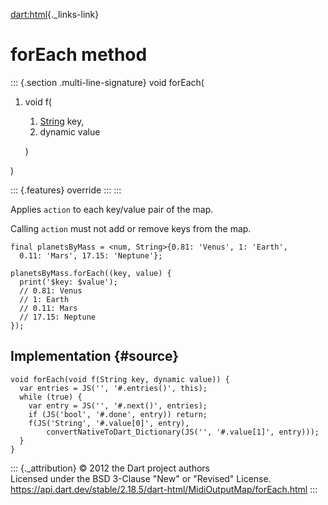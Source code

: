 [dart:html](../../dart-html/dart-html-library){._links-link}

forEach method
==============

::: {.section .multi-line-signature}
void forEach(

1.  void f(
    1.  [String](../../dart-core/string-class) key,
    2.  dynamic value

    )

)

::: {.features}
override
:::
:::

Applies `action` to each key/value pair of the map.

Calling `action` must not add or remove keys from the map.

``` {.language-dart data-language="dart"}
final planetsByMass = <num, String>{0.81: 'Venus', 1: 'Earth',
  0.11: 'Mars', 17.15: 'Neptune'};

planetsByMass.forEach((key, value) {
  print('$key: $value');
  // 0.81: Venus
  // 1: Earth
  // 0.11: Mars
  // 17.15: Neptune
});
```

Implementation {#source}
--------------

``` {.language-dart data-language="dart"}
void forEach(void f(String key, dynamic value)) {
  var entries = JS('', '#.entries()', this);
  while (true) {
    var entry = JS('', '#.next()', entries);
    if (JS('bool', '#.done', entry)) return;
    f(JS('String', '#.value[0]', entry),
        convertNativeToDart_Dictionary(JS('', '#.value[1]', entry)));
  }
}
```

::: {._attribution}
© 2012 the Dart project authors\
Licensed under the BSD 3-Clause \"New\" or \"Revised\" License.\
<https://api.dart.dev/stable/2.18.5/dart-html/MidiOutputMap/forEach.html>
:::
